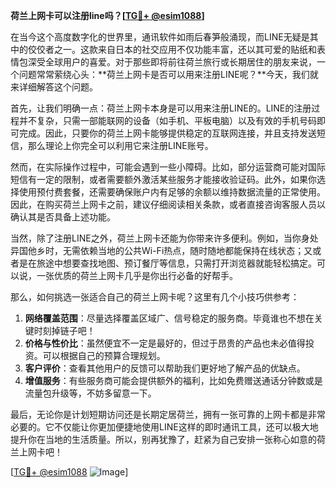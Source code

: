 **荷兰上网卡可以注册line吗？[[TG💪+ @esim1088](https://t.me/s/esim1088)]**

在当今这个高度数字化的世界里，通讯软件如雨后春笋般涌现，而LINE无疑是其中的佼佼者之一。这款来自日本的社交应用不仅功能丰富，还以其可爱的贴纸和表情包深受全球用户的喜爱。对于那些即将前往荷兰旅行或长期居住的朋友来说，一个问题常常萦绕心头：**荷兰上网卡是否可以用来注册LINE呢？**今天，我们就来详细解答这个问题。

首先，让我们明确一点：荷兰上网卡本身是可以用来注册LINE的。LINE的注册过程并不复杂，只需一部能联网的设备（如手机、平板电脑）以及有效的手机号码即可完成。因此，只要你的荷兰上网卡能够提供稳定的互联网连接，并且支持发送短信，那么理论上你完全可以利用它来注册LINE账号。

然而，在实际操作过程中，可能会遇到一些小障碍。比如，部分运营商可能对国际短信有一定的限制，或者需要额外激活某些服务才能接收验证码。此外，如果你选择使用预付费套餐，还需要确保账户内有足够的余额以维持数据流量的正常使用。因此，在购买荷兰上网卡之前，建议仔细阅读相关条款，或者直接咨询客服人员以确认其是否具备上述功能。

当然，除了注册LINE之外，荷兰上网卡还能为你带来许多便利。例如，当你身处异国他乡时，无需依赖当地的公共Wi-Fi热点，随时随地都能保持在线状态；又或者是在旅途中想要查找地图、预订餐厅等信息，只需打开浏览器就能轻松搞定。可以说，一张优质的荷兰上网卡几乎是你出行必备的好帮手。

那么，如何挑选一张适合自己的荷兰上网卡呢？这里有几个小技巧供参考：

1. **网络覆盖范围**：尽量选择覆盖区域广、信号稳定的服务商。毕竟谁也不想在关键时刻掉链子吧！
2. **价格与性价比**：虽然便宜不一定是最好的，但过于昂贵的产品也未必值得投资。可以根据自己的预算合理规划。
3. **客户评价**：查看其他用户的反馈可以帮助我们更好地了解产品的优缺点。
4. **增值服务**：有些服务商可能会提供额外的福利，比如免费赠送通话分钟数或是流量包升级等，不妨多留意一下。

最后，无论你是计划短期访问还是长期定居荷兰，拥有一张可靠的上网卡都是非常必要的。它不仅能让你更加便捷地使用LINE这样的即时通讯工具，还可以极大地提升你在当地的生活质量。所以，别再犹豫了，赶紧为自己安排一张称心如意的荷兰上网卡吧！

[[TG💪+ @esim1088](https://t.me/s/esim1088) ![Image](https://i.postimg.cc/4NQfJmqS/Snipaste-2025-05-13-00-14-12.png)]